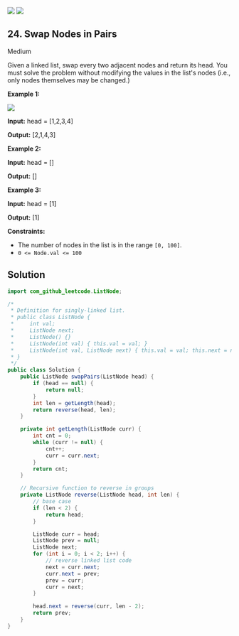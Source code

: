 [![](https://img.shields.io/github/stars/javadev/LeetCode-in-Java?label=Stars&style=flat-square)](https://github.com/javadev/LeetCode-in-Java)
[![](https://img.shields.io/github/forks/javadev/LeetCode-in-Java?label=Fork%20me%20on%20GitHub%20&style=flat-square)](https://github.com/javadev/LeetCode-in-Java/fork)

## 24\. Swap Nodes in Pairs

Medium

Given a linked list, swap every two adjacent nodes and return its head. You must solve the problem without modifying the values in the list's nodes (i.e., only nodes themselves may be changed.)

**Example 1:**

![](https://assets.leetcode.com/uploads/2020/10/03/swap_ex1.jpg)

**Input:** head = [1,2,3,4]

**Output:** [2,1,4,3] 

**Example 2:**

**Input:** head = []

**Output:** [] 

**Example 3:**

**Input:** head = [1]

**Output:** [1] 

**Constraints:**

*   The number of nodes in the list is in the range `[0, 100]`.
*   `0 <= Node.val <= 100`

## Solution

```java
import com_github_leetcode.ListNode;

/*
 * Definition for singly-linked list.
 * public class ListNode {
 *     int val;
 *     ListNode next;
 *     ListNode() {}
 *     ListNode(int val) { this.val = val; }
 *     ListNode(int val, ListNode next) { this.val = val; this.next = next; }
 * }
 */
public class Solution {
    public ListNode swapPairs(ListNode head) {
        if (head == null) {
            return null;
        }
        int len = getLength(head);
        return reverse(head, len);
    }

    private int getLength(ListNode curr) {
        int cnt = 0;
        while (curr != null) {
            cnt++;
            curr = curr.next;
        }
        return cnt;
    }

    // Recursive function to reverse in groups
    private ListNode reverse(ListNode head, int len) {
        // base case
        if (len < 2) {
            return head;
        }

        ListNode curr = head;
        ListNode prev = null;
        ListNode next;
        for (int i = 0; i < 2; i++) {
            // reverse linked list code
            next = curr.next;
            curr.next = prev;
            prev = curr;
            curr = next;
        }

        head.next = reverse(curr, len - 2);
        return prev;
    }
}
```